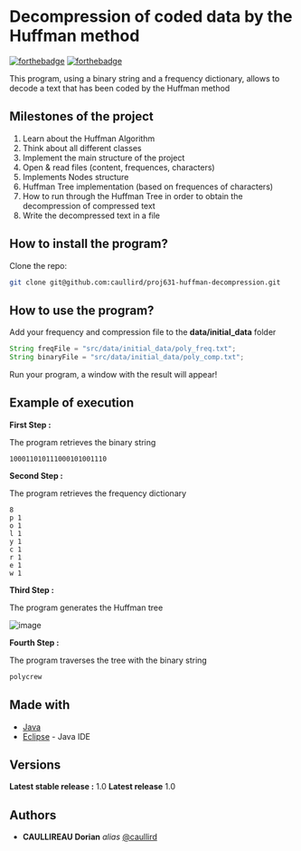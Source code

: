 # Decompression of coded data by the Huffman method

[![forthebadge](http://forthebadge.com/images/badges/built-with-love.svg)](http://forthebadge.com)  [![forthebadge](http://forthebadge.com/images/badges/powered-by-electricity.svg)](http://forthebadge.com)

This program, using a binary string and a frequency dictionary, allows to decode a text that has been coded by the Huffman method

## Milestones of the project  
1. Learn about the Huffman Algorithm
2. Think about all different classes
3. Implement the main structure of the project
4. Open & read files (content, frequences, characters)
5. Implements Nodes structure
6. Huffman Tree implementation (based on frequences of characters)
7. How to run through the Huffman Tree in order to obtain the decompression of compressed text
8. Write the decompressed text in a file 

## How to install the program?

Clone the repo:

```sh
git clone git@github.com:caullird/proj631-huffman-decompression.git
```

## How to use the program?

Add your frequency and compression file to the **data/initial_data** folder

```java
String freqFile = "src/data/initial_data/poly_freq.txt";
String binaryFile = "src/data/initial_data/poly_comp.txt";
```

Run your program, a window with the result will appear! 

## Example of execution

**First Step :** 

The program retrieves the binary string

```bin
100011010111000101001110
```

**Second Step :**

The program retrieves the frequency dictionary

```bin
8
p 1
o 1
l 1
y 1
c 1
r 1
e 1
w 1
```

**Third Step :**

The program generates the Huffman tree

![image](https://user-images.githubusercontent.com/54810120/121153320-3fe26680-c846-11eb-9bc3-6ef37c1a6cf9.png)


**Fourth Step :**

The program traverses the tree with the binary string

```java
polycrew
```

##  Made with

* [Java](https://www.java.com/fr/)
* [Eclipse](https://www.eclipse.org/) - Java IDE

## Versions

**Latest stable release :** 1.0
**Latest release** 1.0


## Authors

* **CAULLIREAU Dorian** _alias_ [@caullird](https://github.com/caullird)






